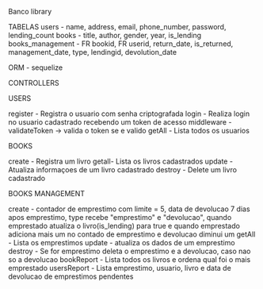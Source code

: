 Banco library

TABELAS
users - name, address, email, phone_number, password, lending_count
books - title, author, gender, year, is_lending
books_management - FR bookid, FR userid, return_date, is_returned, management_date, type, lendingid, devolution_date

ORM - sequelize

CONTROLLERS 

USERS

register - Registra o usuario com senha criptografada
login - Realiza login no usuario cadastrado recebendo um token de acesso
middleware - validateToken -> valida o token se e valido
getAll - Lista todos os usuarios

BOOKS

create - Registra um livro
getall- Lista os livros cadastrados
update - Atualiza informaçoes de um livro cadastrado
destroy - Delete um livro cadastrado

BOOKS MANAGEMENT

create - contador de emprestimo com limite = 5, data de devolucao 7 dias apos emprestimo, type recebe "emprestimo" e "devolucao", quando emprestado atualiza o livro(is_lending) para true e quando emprestado adiciona mais um no contado de emprestimo e devolucao diminui um
getAll - Lista os emprestimos
update - atualiza os dados de um emprestimo
destroy - Se for emprestimo deleta o emprestimo e a devolucao, caso nao so a devolucao
bookReport - Lista todos os livros e ordena qual foi o mais emprestado
usersReport - Lista emprestimo, usuario, livro e data de devolucao de emprestimos pendentes